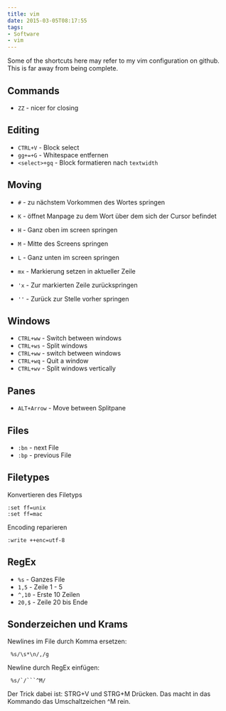 ```yaml
---
title: vim
date: 2015-03-05T08:17:55
tags:
- Software
- vim
---
```


Some of the shortcuts here may refer to my vim configuration on github.
This is far away from being complete.

## Commands
* `ZZ` - nicer for closing

## Editing
* `CTRL+V` - Block select
* `gg+=+G` -  Whitespace entfernen
* `<select>+gq` - Block formatieren nach `textwidth`

## Moving
* `#` - zu nächstem Vorkommen des Wortes springen
* `K` - öffnet Manpage zu dem Wort über dem sich der Cursor befindet
* `H` - Ganz oben im screen springen
* `M` - Mitte des Screens springen
* `L` - Ganz unten im screen springen

* `mx` - Markierung setzen in aktueller Zeile
* `'x` - Zur markierten Zeile zurückspringen
* `''` - Zurück zur Stelle vorher springen

## Windows
* `CTRL+ww` - Switch between windows
* `CTRL+ws` - Split windows
* `CTRL+ww` - switch between windows
* `CTRL+wq` - Quit a window
* `CTRL+wv` - Split windows vertically

## Panes
* `ALT+Arrow` - Move between Splitpane

## Files
* `:bn` - next File
* `:bp` - previous File

## Filetypes

Konvertieren des Filetyps

    :set ff=unix
    :set ff=mac

Encoding reparieren

    :write ++enc=utf-8

## RegEx

* `%s`   - Ganzes File
* `1,5`  - Zeile 1 - 5
* `^,10` - Erste 10 Zeilen
* `20,$` - Zeile 20 bis Ende

## Sonderzeichen und Krams

Newlines im File durch Komma ersetzen:

     %s/\s*\n/,/g

Newline durch RegEx einfügen:

     %s/`/```^M/

Der Trick dabei ist: STRG+V und STRG+M Drücken. Das macht in das Kommando
das Umschaltzeichen ^M rein.
